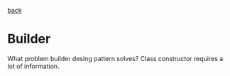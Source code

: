 [back](../S3/S3.md)

# Builder

What problem builder desing pattern solves?
Class constructor requires a lot of information.

